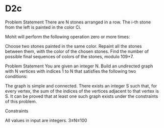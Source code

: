 # D2c

Problem Statement
There are N stones arranged in a row. The i-th stone from the left is painted in the color Ci.

Mohit will perform the following operation zero or more times:

Choose two stones painted in the same color. Repaint all the stones between them, with the color of the chosen stones.
Find the number of possible final sequences of colors of the stones, modulo 109+7.


Problem Statement
You are given an integer N. Build an undirected graph with N vertices with indices 1 to N that satisfies the following two conditions:

The graph is simple and connected.
There exists an integer S such that, for every vertex, the sum of the indices of the vertices adjacent to that vertex is S.
It can be proved that at least one such graph exists under the constraints of this problem.

Constraints

All values in input are integers.
3≤N≤100
